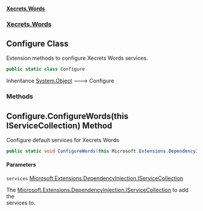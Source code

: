 #### [Xecrets.Words](index.md 'index')
### [Xecrets.Words](Xecrets.Words.md 'Xecrets.Words')

## Configure Class

Extension methods to configure Xecrets Words services.

```csharp
public static class Configure
```

Inheritance [System.Object](https://docs.microsoft.com/en-us/dotnet/api/System.Object 'System.Object') &#129106; Configure
### Methods

<a name='Xecrets.Words.Configure.ConfigureWords(thisMicrosoft.Extensions.DependencyInjection.IServiceCollection)'></a>

## Configure.ConfigureWords(this IServiceCollection) Method

Configure default services for Xecrets Words

```csharp
public static void ConfigureWords(this Microsoft.Extensions.DependencyInjection.IServiceCollection services);
```
#### Parameters

<a name='Xecrets.Words.Configure.ConfigureWords(thisMicrosoft.Extensions.DependencyInjection.IServiceCollection).services'></a>

`services` [Microsoft.Extensions.DependencyInjection.IServiceCollection](https://docs.microsoft.com/en-us/dotnet/api/Microsoft.Extensions.DependencyInjection.IServiceCollection 'Microsoft.Extensions.DependencyInjection.IServiceCollection')

The [Microsoft.Extensions.DependencyInjection.IServiceCollection](https://docs.microsoft.com/en-us/dotnet/api/Microsoft.Extensions.DependencyInjection.IServiceCollection 'Microsoft.Extensions.DependencyInjection.IServiceCollection') to add the  
            services to.